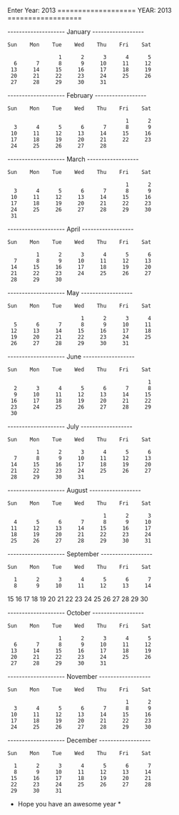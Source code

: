 Enter Year: 2013
=================== YEAR: 2013 ==================



-------------------- January ------------------

    Sun    Mon    Tue    Wed    Thu    Fri    Sat

                    1      2      3      4      5
      6      7      8      9     10     11     12
     13     14     15     16     17     18     19
     20     21     22     23     24     25     26
     27     28     29     30     31

-------------------- February ------------------

    Sun    Mon    Tue    Wed    Thu    Fri    Sat

                                         1      2
      3      4      5      6      7      8      9
     10     11     12     13     14     15     16
     17     18     19     20     21     22     23
     24     25     26     27     28

-------------------- March ------------------

    Sun    Mon    Tue    Wed    Thu    Fri    Sat

                                         1      2
      3      4      5      6      7      8      9
     10     11     12     13     14     15     16
     17     18     19     20     21     22     23
     24     25     26     27     28     29     30
     31

-------------------- April ------------------

    Sun    Mon    Tue    Wed    Thu    Fri    Sat

             1      2      3      4      5      6
      7      8      9     10     11     12     13
     14     15     16     17     18     19     20
     21     22     23     24     25     26     27
     28     29     30

-------------------- May ------------------

    Sun    Mon    Tue    Wed    Thu    Fri    Sat

                           1      2      3      4
      5      6      7      8      9     10     11
     12     13     14     15     16     17     18
     19     20     21     22     23     24     25
     26     27     28     29     30     31

-------------------- June ------------------

    Sun    Mon    Tue    Wed    Thu    Fri    Sat

                                                1
      2      3      4      5      6      7      8
      9     10     11     12     13     14     15
     16     17     18     19     20     21     22
     23     24     25     26     27     28     29
     30

-------------------- July ------------------

    Sun    Mon    Tue    Wed    Thu    Fri    Sat

             1      2      3      4      5      6
      7      8      9     10     11     12     13
     14     15     16     17     18     19     20
     21     22     23     24     25     26     27
     28     29     30     31

-------------------- August ------------------

    Sun    Mon    Tue    Wed    Thu    Fri    Sat

                                  1      2      3
      4      5      6      7      8      9     10
     11     12     13     14     15     16     17
     18     19     20     21     22     23     24
     25     26     27     28     29     30     31


-------------------- September ------------------

    Sun    Mon    Tue    Wed    Thu    Fri    Sat

      1      2      3      4      5      6      7
      8      9     10     11     12     13     14
15     16     17     18     19     20     21
     22     23     24     25     26     27     28
     29     30

-------------------- October ------------------

    Sun    Mon    Tue    Wed    Thu    Fri    Sat

                    1      2      3      4      5
      6      7      8      9     10     11     12
     13     14     15     16     17     18     19
     20     21     22     23     24     25     26
     27     28     29     30     31

-------------------- November ------------------

    Sun    Mon    Tue    Wed    Thu    Fri    Sat

                                         1      2
      3      4      5      6      7      8      9
     10     11     12     13     14     15     16
     17     18     19     20     21     22     23
     24     25     26     27     28     29     30


-------------------- December ------------------

    Sun    Mon    Tue    Wed    Thu    Fri    Sat

      1      2      3      4      5      6      7
      8      9     10     11     12     13     14
     15     16     17     18     19     20     21
     22     23     24     25     26     27     28
     29     30     31

* Hope you have an awesome year *
